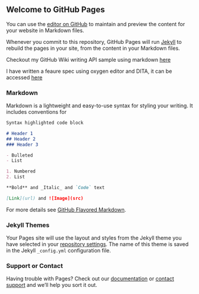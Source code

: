 ## Welcome to GitHub Pages

You can use the [editor on GitHub](https://github.com/marie13-test/user-assistance-marie/edit/main/README.md) to maintain and preview the content for your website in Markdown files.

Whenever you commit to this repository, GitHub Pages will run [Jekyll](https://jekyllrb.com/) to rebuild the pages in your site, from the content in your Markdown files.

Checkout my GitHub Wiki writing API sample using markdown [here](https://github.com/marie13-test/user-assistance-marie/wiki/Sample-API-reference-and-user-manuals)

I have written a feaure spec using oxygen editor and DITA, it can be accessed [here](https://raw.githubusercontent.com/marie13-test/user-assistance-marie/main/sample%20of%20PDF%20using%20Oxygen.pdf)

### Markdown

Markdown is a lightweight and easy-to-use syntax for styling your writing. It includes conventions for

```markdown
Syntax highlighted code block

# Header 1
## Header 2
### Header 3

- Bulleted
- List

1. Numbered
2. List

**Bold** and _Italic_ and `Code` text

[Link](url) and ![Image](src)
```

For more details see [GitHub Flavored Markdown](https://guides.github.com/features/mastering-markdown/).

### Jekyll Themes

Your Pages site will use the layout and styles from the Jekyll theme you have selected in your [repository settings](https://github.com/marie13-test/user-assistance-marie/settings/pages). The name of this theme is saved in the Jekyll `_config.yml` configuration file.

### Support or Contact

Having trouble with Pages? Check out our [documentation](https://docs.github.com/categories/github-pages-basics/) or [contact support](https://support.github.com/contact) and we’ll help you sort it out.
